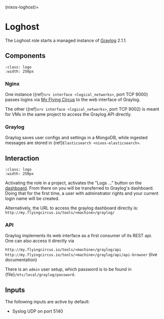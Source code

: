 (nixos-loghost)=

# Loghost

The Loghost role starts a managed instance of [Graylog](http://www.graylog.org) 2.1.1.

## Components

```{image} ../../images/graylog_min_arch.png
:class: logo
:width: 250px
```

### Nginx

One instance ({ref}`srv interface <logical_networks>`, port TCP 9000) passes logins via [My Flying Circus](https://my.flyingcircus.io) to the web interface of Graylog.

The other ({ref}`srv interface <logical_networks>`, port TCP 9002) is meant for VMs in the same project to access the Graylog API directly.

### Graylog

Graylog saves user configs and settings in a MongoDB, while ingested messages are stored in {ref}`Elasticsearch <nixos-elasticsearch>`.

## Interaction

```{image} ../../images/graylog.png
:class: logo
:width: 250px
```

Activating the role in a project, activates the "Logs …" button on the [dashboard](https://my.flyingcircus.io). From there on you will be transferred to Graylog's dashboard. Doing that for the first time, a user with adminstrator rights and your current login name will be created.

Alternatively, the URL to access the graylog dashboard directly is: `http://my.flyingcircus.io/tools/<machine>/graylog/`

### API

Graylog implements its web interface as a first consumer of its REST api. One can also access it directly via

`http://my.flyingcircus.io/tools/<machine>/graylog/api`
`http://my.flyingcircus.io/tools/<machine>/graylog/api/api-browser` (live documentation)

There is an `admin` user setup, which password is to be found in {file}`/etc/local/graylog/password`.

## Inputs

The following inputs are active by default:

- Syslog UDP on port 5140
